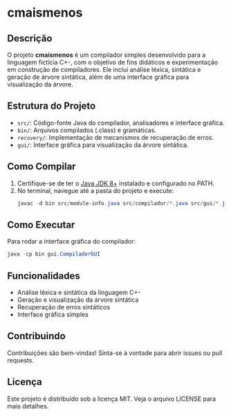 # cmaismenos

## Descrição
O projeto **cmaismenos** é um compilador simples desenvolvido para a linguagem fictícia C+-, com o objetivo de fins didáticos e experimentação em construção de compiladores. Ele inclui análise léxica, sintática e geração de árvore sintática, além de uma interface gráfica para visualização da árvore.

## Estrutura do Projeto

- `src/`: Código-fonte Java do compilador, analisadores e interface gráfica.
- `bin/`: Arquivos compilados (.class) e gramáticas.
- `recovery/`: Implementação de mecanismos de recuperação de erros.
- `gui/`: Interface gráfica para visualização da árvore sintática.

## Como Compilar

1. Certifique-se de ter o [Java JDK 8+](https://www.oracle.com/java/technologies/javase-jdk8-downloads.html) instalado e configurado no PATH.
2. No terminal, navegue até a pasta do projeto e execute:
   ```powershell
   javac -d bin src/module-info.java src/compilador/*.java src/gui/*.java src/recovery/*.java
   ```

## Como Executar

Para rodar a interface gráfica do compilador:

```powershell
java -cp bin gui.CompiladorGUI
```

## Funcionalidades

- Análise léxica e sintática da linguagem C+-
- Geração e visualização da árvore sintática
- Recuperação de erros sintáticos
- Interface gráfica simples

## Contribuindo

Contribuições são bem-vindas! Sinta-se à vontade para abrir issues ou pull requests.

## Licença

Este projeto é distribuído sob a licença MIT. Veja o arquivo LICENSE para mais detalhes.